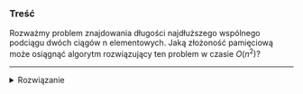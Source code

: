 ### Treść
Rozważmy problem znajdowania długości najdłuższego wspólnego podciągu dwóch ciągów n elementowych. Jaką złożoność pamięciową może osiągnąć algorytm rozwiązujący ten problem w czasie $O(n^2)$?

------
<details><summary>Rozwiązanie</summary>
<p>
